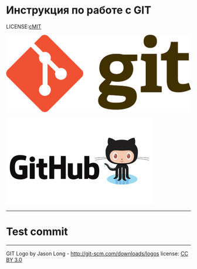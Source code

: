 # Инструкция по работе с GIT

LICENSE:[сMIT](./license.md)

![git-logo](./assets/git-logo.png)

![GitHub.png](./assets/GitHub.png)

---

# Test commit


---
GIT Logo by Jason Long - http://git-scm.com/downloads/logos
license: [CC BY 3.0](https://opensource.org/licenses/MIT) 